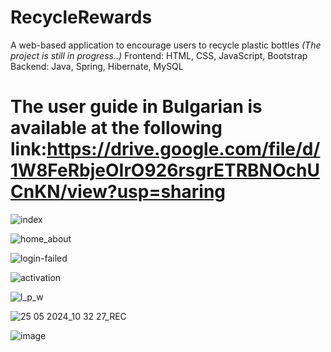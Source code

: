 # RecycleRewards
A web-based application to encourage users to recycle plastic bottles
_(The project is still in progress..)_
Frontend: HTML, CSS, JavaScript, Bootstrap
Backend: Java, Spring, Hibernate, MySQL

# The user guide in Bulgarian is available at the following link:https://drive.google.com/file/d/1W8FeRbjeOIrO926rsgrETRBNOchUCnKN/view?usp=sharing 

![index](https://github.com/runikolov01/RecycleRewards/assets/45116925/4899f371-bd0f-4d8b-9ac1-d5c132104ac0)

![home_about](https://github.com/runikolov01/RecycleRewards/assets/45116925/28c9ed3b-3761-4ef1-9a36-e895a32ec7f2)

![login-failed](https://github.com/runikolov01/RecycleRewards/assets/45116925/ccaa181d-ed7b-4478-a239-9840b2b2ba09)

![activation](https://github.com/runikolov01/RecycleRewards/assets/45116925/56c4d322-2161-4af9-8601-1c14300e92fd)

![l_p_w](https://github.com/runikolov01/RecycleRewards/assets/45116925/aaab0221-88eb-40f9-8db5-22ea39ed1dc5)

![25 05 2024_10 32 27_REC](https://github.com/runikolov01/RecycleRewards/assets/45116925/8492caf1-7d31-415c-9b56-f9c2c8232923)


![image](https://github.com/runikolov01/RecycleRewards/assets/45116925/f6b1a75e-8c62-4ca3-adcc-13225b9f42d3)
